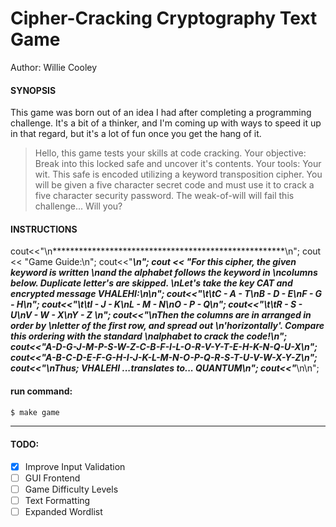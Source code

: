 # Cipher-Cracking Cryptography Text Game

Author: Willie Cooley

#### SYNOPSIS
This game was born out of an idea I had after completing a programming challenge. It's a bit of a thinker, and I'm coming up with ways to speed it up in that regard, but it's a lot of fun once you get the hang of it.

>Hello, this game tests your skills at code cracking. Your objective: Break into this locked safe and uncover it's contents. Your tools: Your wit. This safe is encoded utilizing a keyword transposition cipher. You will be given a five character secret code and must use it to crack a five character security password. The weak-of-will will fail this challenge... Will you?

#### INSTRUCTIONS

cout<<"\n*****************************************************\n";
cout << "Game Guide:\n";
cout<<"*****************************************************\n";
cout << "For this cipher, the given keyword is written \nand the alphabet follows the keyword in \ncolumns below. Duplicate letter's are skipped. \nLet's take the key CAT and encrypted message VHALEHI:\n\n";
cout<<"\t\tC - A - T\nB - D - E\nF - G - H\n";
cout<<"\t\tI - J - K\nL - M - N\nO - P - Q\n";
cout<<"\t\tR - S - U\nV - W - X\nY - Z  \n";
cout<<"\nThen the columns are in arranged in order by \nletter of the first row, and spread out \n'horizontally'. Compare this ordering with the standard \nalphabet to crack the code!\n";
cout<<"A-D-G-J-M-P-S-W-Z-C-B-F-I-L-O-R-V-Y-T-E-H-K-N-Q-U-X\n";
cout<<"A-B-C-D-E-F-G-H-I-J-K-L-M-N-O-P-Q-R-S-T-U-V-W-X-Y-Z\n";
cout<<"\nThus; VHALEHI ...translates to... QUANTUM\n";
cout<<"*****************************************************\n\n";

#### run command:
```css
$ make game
```
------------------------------------------

#### TODO:

- [x] Improve Input Validation
- [ ] GUI Frontend
- [ ] Game Difficulty Levels
- [ ] Text Formatting
- [ ] Expanded Wordlist
